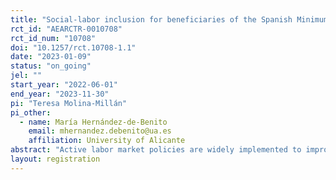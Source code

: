 ```yaml
---
title: "Social-labor inclusion for beneficiaries of the Spanish Minimum Income Scheme in the city of Barcelona - AMUNT"
rct_id: "AEARCTR-0010708"
rct_id_num: "10708"
doi: "10.1257/rct.10708-1.1"
date: "2023-01-09"
status: "on_going"
jel: ""
start_year: "2022-06-01"
end_year: "2023-11-30"
pi: "Teresa Molina-Millán"
pi_other:
  - name: María Hernández-de-Benito
    email: mhernandez.debenito@ua.es
    affiliation: University of Alicante
abstract: "Active labor market policies are widely implemented to improve labor market outcomes of unemployed individuals. However, empirical evidence suggests the need for innovative policies that do not only focus on greater immediate rates of job acceptances, but also aim to improve intermediate outcomes that can lead to long-term regular employment and greater social inclusion. The proposed experimental study will evaluate the introduction of a profiling system and a new approach in the implementation of active labor market policies by the city council of Barcelona.  The new approach will assign caseworkers to assess the heterogeneous needs and interests of each individual and then implement personalized itineraries of training and social activities designed to improve their labor market and social inclusion outcomes. The new approach will be offered to a randomly selected group of socioeconomically vulnerable individuals.  "
layout: registration
---
```


